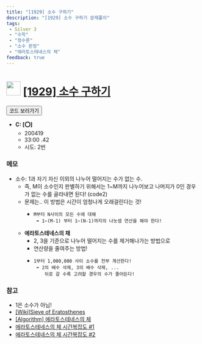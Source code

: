 ```yaml
---
title: "[1929] 소수 구하기"
description: "[1929] 소수 구하기 문제풀이"
tags: 
 - Silver 3
 - "수학"
 - "정수론"
 - "소수 판정"
 - "에라토스테네스의 체"
feedback: true
---
```

<h1><img src="https://doky.space/assets/icpclev/s3.svg" height="37px"> <a href="http://icpc.me/1929" target="_blank">[1929] 소수 구하기</a></h1>

<a href="https://github.com/DokySp/acmicpc-practice/tree/master/1929"><button class="btn btn-info">코드 보러가기</button></a>

- **C: [:o:]**
  - 200419
  - 33:00 .42
  - 시도: 2번

### 메모
 - 소수: 1과 자기 자신 이외의 나누어 떨어지는 수가 없는 수.
    - 즉, M이 소수인지 판별하기 위해서는 1~M까지 나누어보고 나머지가 0인 경우가 없는 수를 골라내면 된다! (code2)
    - 문제는.. 이 방법은 시간이 엄청나게 오래걸린다는 것!
       - ```
         M부터 N사이의 모든 수에 대해
          ➡️ 1~(M-1) 부터 1~(N-1)까지의 나눗셈 연산을 해야 한다!
         ```
    - **에라토스테네스의 채**
       - 2, 3을 기준으로 나누어 떨어지는 수를 제거해나가는 방법으로
       - 연산량을 줄여주는 방법!
       - ```
         1부터 1,000,000 사이 소수를 전부 계산한다!
          ➡️ 2의 배수 삭제, 3의 배수 삭제, ...
             뒤로 갈 수록 고려할 경우의 수가 줄어든다!
         ```

### 참고
 - 1은 소수가 아님!
 - [[Wiki]Sieve of Eratosthenes](https://en.wikipedia.org/wiki/Sieve_of_Eratosthenes#Algorithm_complexity)
 - [[Algorithm] 에라토스테네스의 체](https://velog.io/@max9106/Algorithm-%EC%97%90%EB%9D%BC%ED%86%A0%EC%8A%A4%ED%85%8C%EB%84%A4%EC%8A%A4%EC%9D%98-%EC%B2%B4)
 - [에라토스테네스의 체 시간복잡도 #1](http://doocong.com/algorithm/sieve-of-eratosthenes/)
 - [에라토스테네스의 체 시간복잡도 #2](http://blog.naver.com/PostView.nhn?blogId=kks227&logNo=220793360258&redirect=Dlog&widgetTypeCall=true)
